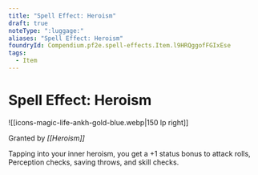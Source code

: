 ```yaml
---
title: "Spell Effect: Heroism"
draft: true
noteType: ":luggage:"
aliases: "Spell Effect: Heroism"
foundryId: Compendium.pf2e.spell-effects.Item.l9HRQggofFGIxEse
tags:
  - Item
---
```


# Spell Effect: Heroism
![[icons-magic-life-ankh-gold-blue.webp|150 lp right]]

Granted by _[[Heroism]]_

Tapping into your inner heroism, you get a +1 status bonus to attack rolls, Perception checks, saving throws, and skill checks.
